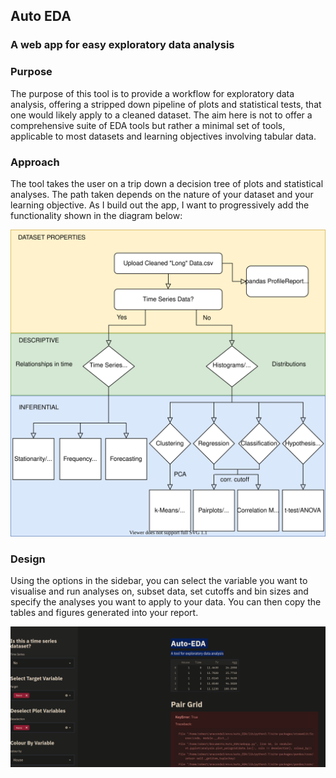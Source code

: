 ## Auto EDA 
### A web app for easy exploratory data analysis

### Purpose

The purpose of this tool is to provide a workflow for exploratory data analysis, offering a stripped down pipeline of plots and statistical tests, that one would likely apply to a cleaned dataset. The aim here is not to offer a comprehensive suite of EDA tools but rather a minimal set of tools, applicable to most datasets and learning objectives involving tabular data.         

### Approach

The tool takes the user on a trip down a decision tree of plots and statistical analyses. The path taken depends on the nature of your dataset and your learning objective. As I build out the app, I want to progressively add the functionality shown in the diagram below:

<!-- ![Alt text](./Untitled Diagram.svg) -->
<img src="./EDA_flowchart.svg">

### Design

Using the options in the sidebar, you can select the variable you want to visualise and run analyses on, subset data, set cutoffs and bin sizes and specify the analyses you want to apply to your data. You can then copy the tables and figures generated into your report.

<img src="./Screenshot_20200630_174754.png">